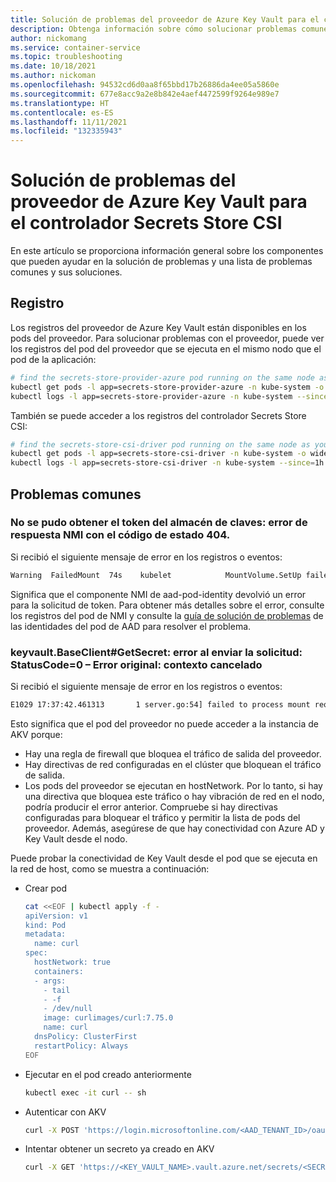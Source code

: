 ```yaml
---
title: Solución de problemas del proveedor de Azure Key Vault para el controlador Secrets Store CSI en Azure Kubernetes Service (AKS)
description: Obtenga información sobre cómo solucionar problemas comunes al usar el proveedor de Azure Key Vault para el controlador Secrets Store CSI en Azure Kubernetes Service (AKS).
author: nickomang
ms.service: container-service
ms.topic: troubleshooting
ms.date: 10/18/2021
ms.author: nickoman
ms.openlocfilehash: 94532cd6d0aa8f65bbd17b26886da4ee05a5860e
ms.sourcegitcommit: 677e8acc9a2e8b842e4aef4472599f9264e989e7
ms.translationtype: HT
ms.contentlocale: es-ES
ms.lasthandoff: 11/11/2021
ms.locfileid: "132335943"
---
```

# <a name="troubleshooting-azure-key-vault-provider-for-secrets-store-csi-driver"></a>Solución de problemas del proveedor de Azure Key Vault para el controlador Secrets Store CSI

En este artículo se proporciona información general sobre los componentes que pueden ayudar en la solución de problemas y una lista de problemas comunes y sus soluciones.

## <a name="logging"></a>Registro

Los registros del proveedor de Azure Key Vault están disponibles en los pods del proveedor. Para solucionar problemas con el proveedor, puede ver los registros del pod del proveedor que se ejecuta en el mismo nodo que el pod de la aplicación:

```bash
# find the secrets-store-provider-azure pod running on the same node as your application pod
kubectl get pods -l app=secrets-store-provider-azure -n kube-system -o wide
kubectl logs -l app=secrets-store-provider-azure -n kube-system --since=1h | grep ^E
```

También se puede acceder a los registros del controlador Secrets Store CSI:

```bash
# find the secrets-store-csi-driver pod running on the same node as your application pod
kubectl get pods -l app=secrets-store-csi-driver -n kube-system -o wide
kubectl logs -l app=secrets-store-csi-driver -n kube-system --since=1h | grep ^E
```

## <a name="common-issues"></a>Problemas comunes

### <a name="failed-to-get-key-vault-token-nmi-response-failed-with-status-code-404"></a>No se pudo obtener el token del almacén de claves: error de respuesta NMI con el código de estado 404.

Si recibió el siguiente mensaje de error en los registros o eventos:

```bash
Warning  FailedMount  74s    kubelet            MountVolume.SetUp failed for volume "secrets-store-inline" : kubernetes.io/csi: mounter.SetupAt failed: rpc error: code = Unknown desc = failed to mount secrets store objects for pod default/test, err: rpc error: code = Unknown desc = failed to mount objects, error: failed to get keyvault client: failed to get key vault token: nmi response failed with status code: 404, err: <nil>
```

Significa que el componente NMI de aad-pod-identity devolvió un error para la solicitud de token. Para obtener más detalles sobre el error, consulte los registros del pod de NMI y consulte la [guía de solución de problemas][aad-troubleshooting] de las identidades del pod de AAD para resolver el problema.

### <a name="keyvaultbaseclientgetsecret-failure-sending-request-statuscode0--original-error-context-canceled"></a>keyvault.BaseClient#GetSecret: error al enviar la solicitud: StatusCode=0 – Error original: contexto cancelado

Si recibió el siguiente mensaje de error en los registros o eventos:

```bash
E1029 17:37:42.461313       1 server.go:54] failed to process mount request, error: keyvault.BaseClient#GetSecret: Failure sending request: StatusCode=0 -- Original Error: context deadline exceeded
```

Esto significa que el pod del proveedor no puede acceder a la instancia de AKV porque:

- Hay una regla de firewall que bloquea el tráfico de salida del proveedor.
- Hay directivas de red configuradas en el clúster que bloquean el tráfico de salida.
- Los pods del proveedor se ejecutan en hostNetwork. Por lo tanto, si hay una directiva que bloquea este tráfico o hay vibración de red en el nodo, podría producir el error anterior. Compruebe si hay directivas configuradas para bloquear el tráfico y permitir la lista de pods del proveedor. Además, asegúrese de que hay conectividad con Azure AD y Key Vault desde el nodo.

Puede probar la conectividad de Key Vault desde el pod que se ejecuta en la red de host, como se muestra a continuación:

- Crear pod

  ```bash
  cat <<EOF | kubectl apply -f -
  apiVersion: v1
  kind: Pod
  metadata:
    name: curl
  spec:
    hostNetwork: true
    containers:
    - args:
      - tail
      - -f
      - /dev/null
      image: curlimages/curl:7.75.0
      name: curl
    dnsPolicy: ClusterFirst
    restartPolicy: Always
  EOF
  ```

- Ejecutar en el pod creado anteriormente

  ```bash
  kubectl exec -it curl -- sh
  ```

- Autenticar con AKV

  ```bash
  curl -X POST 'https://login.microsoftonline.com/<AAD_TENANT_ID>/oauth2/v2.0/token' -d 'grant_type=client_credentials&client_id=<AZURE_CLIENT_ID>&client_secret=<AZURE_CLIENT_SECRET>&scope=https://vault.azure.net/.default'
  ```

- Intentar obtener un secreto ya creado en AKV

  ```bash
  curl -X GET 'https://<KEY_VAULT_NAME>.vault.azure.net/secrets/<SECRET_NAME>?api-version=7.2' -H "Authorization: Bearer <ACCESS_TOKEN_ACQUIRED_ABOVE>"
  ```

<!-- LINKS EXTERNAL -->
[aad-troubleshooting]: https://azure.github.io/aad-pod-identity/docs/troubleshooting/
